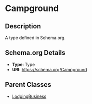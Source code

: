 # Campground

## Description
A type defined in Schema.org.

## Schema.org Details
- **Type**: Type
- **URI**: https://schema.org/Campground

## Parent Classes
- [LodgingBusiness](../LodgingBusiness.md)

